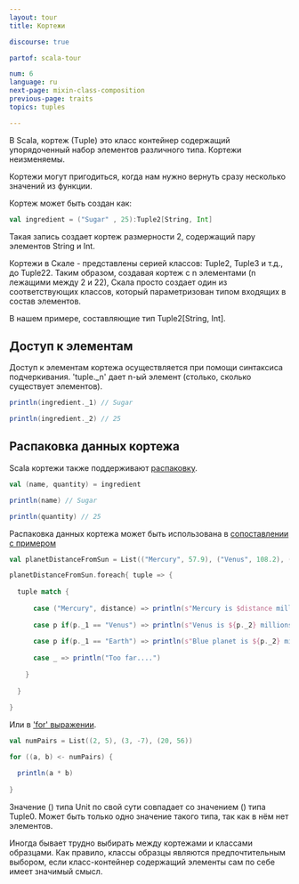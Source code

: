 ```yaml
---
layout: tour
title: Кортежи

discourse: true

partof: scala-tour

num: 6
language: ru
next-page: mixin-class-composition
previous-page: traits
topics: tuples

---
```


В Scala, кортеж (Тuple) это класс контейнер содержащий упорядоченный набор элементов различного типа. 
Кортежи неизменяемы. 

Кортежи могут пригодиться, когда нам нужно вернуть сразу несколько значений из функции.

Кортеж может быть создан как:

```scala mdoc
val ingredient = ("Sugar" , 25):Tuple2[String, Int]
```
Такая запись создает кортеж размерности 2, содержащий пару элементов String и Int.

Кортежи в Скале - представлены серией классов: Tuple2, Tuple3 и т.д., до Tuple22.
Таким образом, создавая кортеж с n элементами (n лежащими между 2 и 22), Скала просто создает один из соответствующих классов, который параметризован типом входящих в состав элементов.

В нашем примере, составляющие тип Tuple2[String, Int].

## Доступ к элементам

Доступ к элементам кортежа осуществляется при помощи синтаксиса подчеркивания.
'tuple._n' дает n-ый элемент (столько, сколько существует элементов).

```scala mdoc
println(ingredient._1) // Sugar

println(ingredient._2) // 25
```

## Распаковка данных кортежа

Scala кортежи также поддерживают [распаковку](extractor-objects.html).

```scala mdoc
val (name, quantity) = ingredient

println(name) // Sugar

println(quantity) // 25
```

Распаковка данных кортежа может быть использована в [сопоставлении с примером](pattern-matching.html)

```scala mdoc
val planetDistanceFromSun = List(("Mercury", 57.9), ("Venus", 108.2), ("Earth", 149.6 ), ("Mars", 227.9), ("Jupiter", 778.3))

planetDistanceFromSun.foreach{ tuple => {
  
  tuple match {
    
      case ("Mercury", distance) => println(s"Mercury is $distance millions km far from Sun")
      
      case p if(p._1 == "Venus") => println(s"Venus is ${p._2} millions km far from Sun")
      
      case p if(p._1 == "Earth") => println(s"Blue planet is ${p._2} millions km far from Sun")
      
      case _ => println("Too far....")
      
    }
    
  }
  
}
```

Или в ['for' выражении](for-comprehensions.html).

```scala mdoc
val numPairs = List((2, 5), (3, -7), (20, 56))

for ((a, b) <- numPairs) {

  println(a * b)
  
}
```

Значение () типа Unit по свой сути совпадает со значением () типа Tuple0. Может быть только одно значение такого типа, так как в нём нет элементов.

Иногда бывает трудно выбирать между кортежами и классами образцами. Как правило, классы образцы являются предпочтительным выбором, если класс-контейнер содержащий элементы сам по себе имеет значимый смысл.

